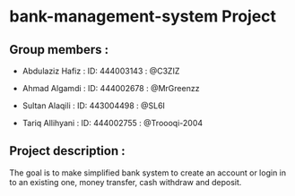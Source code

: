 # bank-management-system Project
## Group members :


            

- Abdulaziz Hafiz  :  ID: 444003143 : @C3ZIZ

- Ahmad Algamdi  :  ID: 444002678 : @MrGreenzz

- Sultan Alaqili  :  ID: 443004498 : @SL6I

- Tariq Allihyani  :  ID: 444002755 : @Troooqi-2004

## Project description :

The goal is to make simplified bank system to create an account or login in to an existing one, money transfer, cash withdraw and deposit.
